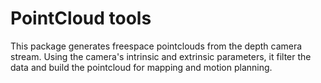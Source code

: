 # PointCloud tools

This package generates freespace pointclouds from the depth camera stream. Using the camera's intrinsic and extrinsic parameters, it filter the data and build the pointcloud for mapping and motion planning.
